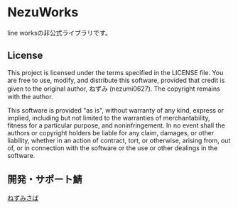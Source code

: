 # NezuWorks

line worksの非公式ライブラリです。

## License

This project is licensed under the terms specified in the LICENSE file. You are free to use, modify, and distribute this software, provided that credit is given to the original author, ねずみ (nezumi0627). The copyright remains with the author.

This software is provided "as is", without warranty of any kind, express or implied, including but not limited to the warranties of merchantability, fitness for a particular purpose, and noninfringement. In no event shall the authors or copyright holders be liable for any claim, damages, or other liability, whether in an action of contract, tort, or otherwise, arising from, out of, or in connection with the software or the use or other dealings in the software.

## 開発・サポート鯖
[ねずみさば](https://discord.com/invite/6bR68WcNkP)
